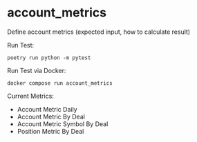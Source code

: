 # account_metrics
Define account metrics (expected input, how to calculate result)

Run Test: 
```
poetry run python -m pytest
```

Run Test via Docker:
```
docker compose run account_metrics
```

Current Metrics:
- Account Metric Daily
- Account Metric By Deal
- Account Metric Symbol By Deal
- Position Metric By Deal